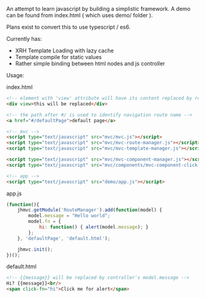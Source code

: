 An attempt to learn javascript by building a simplistic framework. A demo can be found from index.html ( which uses demo/ folder ). 

Plans exist to convert this to use typescript / es6.

Currently has:
- XRH Template Loading with lazy cache
- Template compile for static values
- Rather simple binding between html nodes and js controller


Usage:

index.html
```html
<!-- element with 'view' attribute will have its content replaced by routed template -->
<div view>this will be replaced</div>

<!-- the path after #/ is used to identify navigation route name -->
<a href="#/defaultPage">default page</a>

<!-- mvc -->
<script type="text/javascript" src="mvc/mvc.js"></script>
<script type="text/javascript" src="mvc/mvc-route-manager.js"></script>
<script type="text/javascript" src="mvc/mvc-template-manager.js"></script>

<script type="text/javascript" src="mvc/mvc-component-manager.js"></script>
<script type="text/javascript" src="mvc/components/mvc-component-click-fn.js"></script>

<!-- app -->
<script type="text/javascript" src="demo/app.js"></script>
```

app.js
```js
(function(){
	jhmvc.getModule('RouteManager').add(function(model) {
		model.message = "Hello world";
		model.fn = {
			hi: function() { alert(model.message); }
		};
	}, 'defaultPage', 'default.html');

	jhmvc.init();
})();
```

default.html
```html
<!-- {{message}} will be replaced by controller's model.message -->
Hi? {{message}}<br/>
<span click-fn="hi">Click me for alert</span>
```
